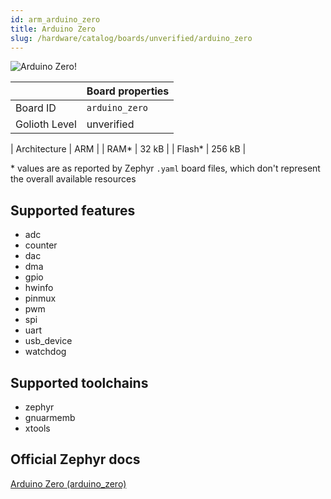 ```yaml
---
id: arm_arduino_zero
title: Arduino Zero
slug: /hardware/catalog/boards/unverified/arduino_zero
---
```


[//]: # (This is an auto-generated file, do not edit! Changes to it will be lost upon re-generation)

![Arduino Zero!](/img/boards/arm/arduino_zero.png "Arduino Zero")

|                | Board properties     |
| -------------  | -------------------- |
| Board ID       | `arduino_zero` |
| Golioth Level  | unverified       |

| Architecture   | ARM |
| RAM*           | 32 kB |
| Flash*         | 256 kB |

\* values are as reported by Zephyr `.yaml` board files, which don't represent the overall available resources



## Supported features

* adc
* counter
* dac
* dma
* gpio
* hwinfo
* pinmux
* pwm
* spi
* uart
* usb_device
* watchdog

## Supported toolchains

* zephyr
* gnuarmemb
* xtools

## Official Zephyr docs

[Arduino Zero (arduino_zero)](https://docs.zephyrproject.org/latest/boards/arm/arduino_zero/doc/index.html)
